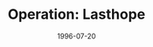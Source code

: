 ---
mission_id: lasthope
slug: "operation-lasthope"
editorsChoice:
title: "Operation: Lasthope"
authors: 
    - "Jeff Byrd"
date: 1996-07-20
filename: "/missions/lasthope.zip"
description: ""
cover: 
levelReplaced:	"SECBASE, TALAY"
difficulty: no
bm:	no
fme: no
wax: yes
three_do: no
voc: no
gmd: no
vue: no
lfd: yes
base: "New level from scratch" 
editors: "DFUSE 1.0, BMPDF"

---